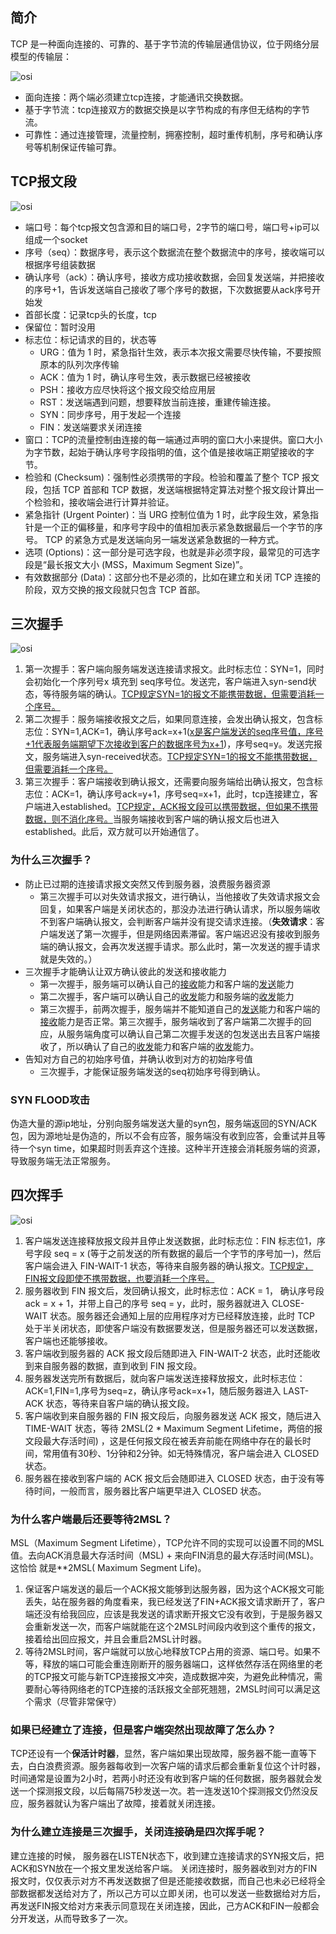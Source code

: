## 简介

TCP 是一种面向连接的、可靠的、基于字节流的传输层通信协议，位于网络分层模型的传输层：

![osi](https://102er.github.io/images/osi-model.png)

- 面向连接：两个端必须建立tcp连接，才能通讯交换数据。
- 基于字节流：tcp连接双方的数据交换是以字节构成的有序但无结构的字节流。
- 可靠性：通过连接管理，流量控制，拥塞控制，超时重传机制，序号和确认序号等机制保证传输可靠。

<!-- more -->

## TCP报文段

![osi](https://102er.github.io/images/tcp-bw.png)

- 端口号：每个tcp报文包含源和目的端口号，2字节的端口号，端口号+ip可以组成一个socket
- 序号（seq）：数据序号，表示这个数据流在整个数据流中的序号，接收端可以根据序号组装数据
- 确认序号（ack）：确认序号，接收方成功接收数据，会回复发送端，并把接收的序号+1，告诉发送端自己接收了哪个序号的数据，下次数据要从ack序号开始发
- 首部长度：记录tcp头的长度，tcp
- 保留位：暂时没用
- 标志位：标记请求的目的，状态等
  - URG：值为 1 时，紧急指针生效，表示本次报文需要尽快传输，不要按照原本的队列次序传输
  - ACK：值为 1 时，确认序号生效，表示数据已经被接收
  - PSH：接收方应尽快将这个报文段交给应用层
  - RST：发送端遇到问题，想要释放当前连接，重建传输连接。
  - SYN：同步序号，用于发起一个连接
  - FIN：发送端要求关闭连接
- 窗口：TCP的流量控制由连接的每一端通过声明的窗口大小来提供。窗口大小为字节数，起始于确认序号字段指明的值，这个值是接收端正期望接收的字节。
- 检验和 (Checksum)：强制性必须携带的字段。检验和覆盖了整个 TCP 报文段，包括 TCP 首部和 TCP 数据，发送端根据特定算法对整个报文段计算出一个检验和，接收端会进行计算并验证。
- 紧急指针 (Urgent Pointer)：当 URG 控制位值为 1 时，此字段生效，紧急指针是一个正的偏移量，和序号字段中的值相加表示紧急数据最后一个字节的序号。 TCP 的紧急方式是发送端向另一端发送紧急数据的一种方式。
- 选项 (Options)：这一部分是可选字段，也就是非必须字段，最常见的可选字段是“最长报文大小 (MSS，Maximum Segment Size)”。
- 有效数据部分 (Data)：这部分也不是必须的，比如在建立和关闭 TCP 连接的阶段，双方交换的报文段就只包含 TCP 首部。

## 三次握手

![osi](https://102er.github.io/images/tcp-3ws.png)

1. 第一次握手：客户端向服务端发送连接请求报文。此时标志位：SYN=1，同时会初始化一个序列号x 填充到 seq序号位。发送完，客户端进入syn-send状态，等待服务端的确认。<u>TCP规定SYN=1的报文不能携带数据，但需要消耗一个序号。</u>
2. 第二次握手：服务端接收报文之后，如果同意连接，会发出确认报文，包含标志位：SYN=1,ACK=1，确认序号ack=x+1(<u>x是客户端发送的seq序号值，序号+1代表服务端期望下次接收到客户的数据序号为x+1</u>)，序号seq=y。发送完报文，服务端进入syn-received状态。<u>TCP规定SYN=1的报文不能携带数据，但需要消耗一个序号。</u>
3. 第三次握手：客户端接收到确认报文，还需要向服务端给出确认报文，包含标志位：ACK=1，确认序号ack=y+1，序号seq=x+1，此时，tcp连接建立，客户端进入established。<u>TCP规定，ACK报文段可以携带数据，但如果不携带数据，则不消化序号。</u>当服务端接收到客户端的确认报文后也进入established。此后，双方就可以开始通信了。

### 为什么三次握手？

- 防止已过期的连接请求报文突然又传到服务器，浪费服务器资源
  - 第三次握手可以对失效请求报文，进行确认，当他接收了失效请求报文会回复，如果客户端是关闭状态的，那没办法进行确认请求，所以服务端收不到客户端确认报文，会判断客户端并没有提交请求连接。（**失效请求**：客户端发送了第一次握手，但是网络因素滞留。客户端迟迟没有接收到服务端的确认报文，会再次发送握手请求。那么此时，第一次发送的握手请求就是失效的。）
- 三次握手才能确认让双方确认彼此的发送和接收能力
  - 第一次握手，服务端可以确认自己的<u>接收</u>能力和客户端的<u>发送</u>能力 
  - 第二次握手，客户端可以确认自己的<u>收发</u>能力和服务端的<u>收发</u>能力 
  - 第三次握手，前两次握手，服务端并不能知道自己的<u>发送</u>能力和客户端的<u>接收</u>能力是否正常。第三次握手，服务端收到了客户端第二次握手的回应，从服务端角度可以确认自己第二次握手发送的包发送出去且客户端接收了，所以确认了自己的<u>收发</u>能力和客户端的<u>收发</u>能力。
- 告知对方自己的初始序号值，并确认收到对方的初始序号值
  - 三次握手，才能保证服务端发送的seq初始序号得到确认。

### SYN FLOOD攻击

伪造大量的源ip地址，分别向服务端发送大量的syn包，服务端返回的SYN/ACK包，因为源地址是伪造的，所以不会有应答，服务端没有收到应答，会重试并且等待一个syn time，如果超时则丢弃这个连接。这种半开连接会消耗服务端的资源，导致服务端无法正常服务。

## **四次挥手**

![osi](https://102er.github.io/images/tcp-4hs.png)

1. 客户端发送连接释放报文段并且停止发送数据，此时标志位：FIN 标志位1，序号字段 seq = x (等于之前发送的所有数据的最后一个字节的序号加一)，然后客户端会进入 FIN-WAIT-1 状态，等待来自服务器的确认报文。<u>TCP规定，FIN报文段即使不携带数据，也要消耗一个序号。</u>
2. 服务器收到 FIN 报文后，发回确认报文，此时标志位：ACK = 1， 确认序号段 ack = x + 1，并带上自己的序号 seq = y，此时，服务器就进入 CLOSE-WAIT 状态。服务器还会通知上层的应用程序对方已经释放连接，此时 TCP 处于半关闭状态，即使客户端没有数据要发送，但是服务器还可以发送数据，客户端也还能够接收。
3. 客户端收到服务器的 ACK 报文段后随即进入 FIN-WAIT-2 状态，此时还能收到来自服务器的数据，直到收到 FIN 报文段。
4. 服务器发送完所有数据后，就向客户端发送连接释放报文，此时标志位：ACK=1,FIN=1,序号为seq=z，确认序号ack=x+1，随后服务器进入 LAST-ACK 状态，等待来自客户端的确认报文段。
5. 客户端收到来自服务器的 FIN 报文段后，向服务器发送 ACK 报文，随后进入 TIME-WAIT 状态，等待 2MSL(2 * Maximum Segment Lifetime，两倍的报文段最大存活时间) ，这是任何报文段在被丢弃前能在网络中存在的最长时间，常用值有30秒、1分钟和2分钟。如无特殊情况，客户端会进入 CLOSED 状态。
6. 服务器在接收到客户端的 ACK 报文后会随即进入 CLOSED 状态，由于没有等待时间，一般而言，服务器比客户端更早进入 CLOSED 状态。

### **为什么客户端最后还要等待2MSL？**

MSL（Maximum Segment Lifetime），TCP允许不同的实现可以设置不同的MSL值。去向ACK消息最大存活时间（MSL) + 来向FIN消息的最大存活时间(MSL)。这恰恰 就是**2MSL( Maximum Segment Life)。

1. 保证客户端发送的最后一个ACK报文能够到达服务器，因为这个ACK报文可能丢失，站在服务器的角度看来，我已经发送了FIN+ACK报文请求断开了，客户端还没有给我回应，应该是我发送的请求断开报文它没有收到，于是服务器又会重新发送一次，而客户端就能在这个2MSL时间段内收到这个重传的报文，接着给出回应报文，并且会重启2MSL计时器。
2. 等待2MSL时间，客户端就可以放心地释放TCP占用的资源、端口号。如果不等，释放的端口可能会重连刚断开的服务器端口，这样依然存活在网络里的老的TCP报文可能与新TCP连接报文冲突，造成数据冲突，为避免此种情况，需要耐心等待网络老的TCP连接的活跃报文全部死翘翘，2MSL时间可以满足这个需求（尽管非常保守）

### **如果已经建立了连接，但是客户端突然出现故障了怎么办？**

TCP还设有一个**保活计时器**，显然，客户端如果出现故障，服务器不能一直等下去，白白浪费资源。服务器每收到一次客户端的请求后都会重新复位这个计时器，时间通常是设置为2小时，若两小时还没有收到客户端的任何数据，服务器就会发送一个探测报文段，以后每隔75秒发送一次。若一连发送10个探测报文仍然没反应，服务器就认为客户端出了故障，接着就关闭连接。

### **为什么建立连接是三次握手，关闭连接确是四次挥手呢？**

建立连接的时候， 服务器在LISTEN状态下，收到建立连接请求的SYN报文后，把ACK和SYN放在一个报文里发送给客户端。 关闭连接时，服务器收到对方的FIN报文时，仅仅表示对方不再发送数据了但是还能接收数据，而自己也未必已经将全部数据都发送给对方了，所以己方可以立即关闭，也可以发送一些数据给对方后，再发送FIN报文给对方来表示同意现在关闭连接，因此，己方ACK和FIN一般都会分开发送，从而导致多了一次。
